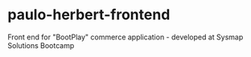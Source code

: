 # paulo-herbert-frontend
Front end for "BootPlay" commerce application - developed at Sysmap Solutions Bootcamp
